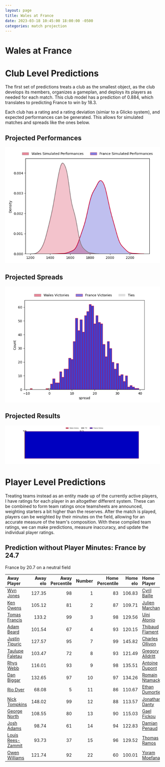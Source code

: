 ```yaml
---  
layout: page  
title: Wales at France  
date: 2023-03-18 10:45:00 18:00:00 -0500  
categories: match projection  
---
```

# Wales at France

# Club Level Predictions


The first set of predictions treats a club as the smallest object, as the club develops its members, organizes a gameplan, and deploys its players as needed for each match. This club model has a prediction of 0.884, which translates to predicting France to win by 18.3.

Each club has a rating and a rating deviation (simiar to a Glicko system), and expected performances can be generated. This allows for simulated matches and spreads like the ones below.
## Projected Performances


![Projected Performances](plots/performances_2023-03-18-France-Wales.png)
## Projected Spreads


![Projected Spreads](plots/spreads_2023-03-18-France-Wales.png)
## Projected Results


![Projected Results](plots/resultbar_2023-03-18-France-Wales.png)
# Player Level Predictions


Treating teams instead as an entity made up of the currently active players, I have ratings for each player in an altogether different system. These can be combined to form team ratings once teamsheets are announced, weighting starters a bit higher than the reserves. After the match is played, players can be weighted by their minutes on the field, allowing for an accurate measure of the team's composition. With these compiled team ratings, we can make predictions, measure inaccuracy, and update the individual player ratings.
## Prediction without Player Minutes: France by 24.7


France by 20.7 on a neutral field



| Away Player                                                       |   Away elo |   Away Percentile |   Number |   Home Percentile |   Home elo | Home Player                                                     |
|:------------------------------------------------------------------|-----------:|------------------:|---------:|------------------:|-----------:|:----------------------------------------------------------------|
| [Wyn Jones](..//playerfiles//WynJones_cleaned.md)                 |     127.35 |                98 |        1 |                83 |     106.83 | [Cyril Baille](..//playerfiles//CyrilBaille_cleaned.md)         |
| [Ken Owens](..//playerfiles//KenOwens_cleaned.md)                 |     105.12 |                81 |        2 |                87 |     109.71 | [Julien Marchand](..//playerfiles//JulienMarchand_cleaned.md)   |
| [Tomas Francis](..//playerfiles//TomasFrancis_cleaned.md)         |     133.2  |                99 |        3 |                98 |     129.56 | [Uini Atonio](..//playerfiles//UiniAtonio_cleaned.md)           |
| [Adam Beard](..//playerfiles//AdamBeard_cleaned.md)               |     101.54 |                67 |        4 |                93 |     120.15 | [Thibaud Flament](..//playerfiles//ThibaudFlament_cleaned.md)   |
| [Justin Tipuric](..//playerfiles//JustinTipuric_cleaned.md)       |     127.57 |                95 |        7 |                99 |     145.82 | [Charles Ollivon](..//playerfiles//CharlesOllivon_cleaned.md)   |
| [Taulupe Faletau](..//playerfiles//TaulupeFaletau_cleaned.md)     |     103.47 |                72 |        8 |                93 |     121.49 | [Gregory Alldritt](..//playerfiles//GregoryAlldritt_cleaned.md) |
| [Rhys Webb](..//playerfiles//RhysWebb_cleaned.md)                 |     116.01 |                93 |        9 |                98 |     135.51 | [Antoine Dupont](..//playerfiles//AntoineDupont_cleaned.md)     |
| [Dan Biggar](..//playerfiles//DanBiggar_cleaned.md)               |     132.65 |                97 |       10 |                97 |     134.26 | [Romain Ntamack](..//playerfiles//RomainNtamack_cleaned.md)     |
| [Rio Dyer](..//playerfiles//RioDyer_cleaned.md)                   |      68.08 |                 5 |       11 |                86 |     110.67 | [Ethan Dumortier](..//playerfiles//EthanDumortier_cleaned.md)   |
| [Nick Tompkins](..//playerfiles//NickTompkins_cleaned.md)         |     148.02 |                99 |       12 |                88 |     113.57 | [Jonathan Danty](..//playerfiles//JonathanDanty_cleaned.md)     |
| [George North](..//playerfiles//GeorgeNorth_cleaned.md)           |     108.55 |                80 |       13 |                90 |     115.03 | [Gael Fickou](..//playerfiles//GaelFickou_cleaned.md)           |
| [Josh Adams](..//playerfiles//JoshAdams_cleaned.md)               |      98.74 |                61 |       14 |                94 |     122.83 | [Damian Penaud](..//playerfiles//DamianPenaud_cleaned.md)       |
| [Louis Rees-Zammit](..//playerfiles//LouisRees-Zammit_cleaned.md) |      93.73 |                37 |       15 |                96 |     129.52 | [Thomas Ramos](..//playerfiles//ThomasRamos_cleaned.md)         |
| [Owen Williams](..//playerfiles//OwenWilliams_cleaned.md)         |     121.74 |                92 |       22 |                60 |     100.01 | [Yoram Moefana](..//playerfiles//YoramMoefana_cleaned.md)       |

